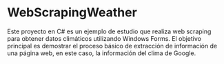 # WebScrapingWeather
Este proyecto en C# es un ejemplo de estudio que realiza web scraping para obtener datos climáticos utilizando Windows Forms. El objetivo principal es demostrar el proceso básico de extracción de información de una página web, en este caso, la información del clima de Google.
